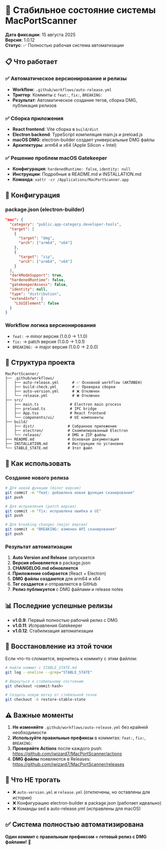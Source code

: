 # 🎯 Стабильное состояние системы MacPortScanner

**Дата фиксации**: 15 августа 2025  
**Версия**: 1.0.12  
**Статус**: ✅ Полностью рабочая система автоматизации

## 📋 Что работает

### ✅ Автоматическое версионирование и релизы
- **Workflow**: `.github/workflows/auto-release.yml`
- **Триггер**: Коммиты с `feat:`, `fix:`, `BREAKING:`
- **Результат**: Автоматическое создание тегов, сборка DMG, публикация релизов

### ✅ Сборка приложения
- **React frontend**: Vite сборка в `build/dist`
- **Electron backend**: TypeScript компиляция main.js и preload.js
- **macOS DMG**: electron-builder создает универсальные DMG файлы
- **Архитектуры**: arm64 и x64 (Apple Silicon + Intel)

### ✅ Решение проблем macOS Gatekeeper
- **Конфигурация**: `hardenedRuntime: false`, `identity: null`
- **Инструкции**: Подробные в README.md и INSTALLATION.md
- **Команда**: `xattr -cr /Applications/MacPortScanner.app`

## 🔧 Конфигурация

### package.json (electron-builder)
```json
"mac": {
  "category": "public.app-category.developer-tools",
  "target": [
    {
      "target": "dmg",
      "arch": ["arm64", "x64"]
    },
    {
      "target": "zip", 
      "arch": ["arm64", "x64"]
    }
  ],
  "darkModeSupport": true,
  "hardenedRuntime": false,
  "gatekeeperAssess": false,
  "identity": null,
  "type": "distribution",
  "extendInfo": {
    "LSUIElement": false
  }
}
```

### Workflow логика версионирования
- `feat:` → minor версия (1.0.0 → 1.1.0)
- `fix:` → patch версия (1.0.0 → 1.0.1)  
- `BREAKING:` → major версия (1.0.0 → 2.0.0)

## 📁 Структура проекта

```
MacPortScanner/
├── .github/workflows/
│   ├── auto-release.yml      # ✅ Основной workflow (АКТИВЕН)
│   ├── build-check.yml       # ✅ Проверка сборки
│   ├── auto-version.yml      # ❌ Отключен
│   └── release.yml           # ❌ Отключен
├── src/
│   ├── main.ts              # Electron main process
│   ├── preload.ts           # IPC bridge
│   ├── App.tsx              # React frontend
│   └── components/ui/       # UI компоненты
├── build/
│   ├── dist/               # Собранное приложение
│   ├── electron/           # Скомпилированный Electron
│   └── release/            # DMG и ZIP файлы
├── README.md               # Основная документация
├── INSTALLATION.md         # Инструкции по установке
└── STABLE_STATE.md         # Этот файл
```

## 🚀 Как использовать

### Создание нового релиза
```bash
# Для новой функции (minor версия)
git commit -m "feat: добавлена новая функция сканирования"
git push

# Для исправления (patch версия)  
git commit -m "fix: исправлена ошибка в UI"
git push

# Для breaking changes (major версия)
git commit -m "BREAKING: изменен API сканирования"
git push
```

### Результат автоматизации
1. **Auto Version and Release** запускается
2. **Версия обновляется** в package.json
3. **CHANGELOG.md обновляется**
4. **Приложение собирается** (React + Electron)
5. **DMG файлы создаются** для arm64 и x64
6. **Тег создается** и отправляется в GitHub
7. **Релиз публикуется** с DMG файлами и release notes

## 📊 Последние успешные релизы

- **v1.0.9**: Первый полностью рабочий релиз с DMG
- **v1.0.11**: Исправления Gatekeeper
- **v1.0.12**: Стабилизация автоматизации

## 🔄 Восстановление из этой точки

Если что-то сломается, вернитесь к коммиту с этим файлом:

```bash
# Найти коммит с STABLE_STATE.md
git log --oneline --grep="STABLE_STATE"

# Вернуться к стабильному состоянию
git checkout <commit-hash>

# Создать новую ветку от стабильной точки
git checkout -b restore-stable-state
```

## ⚠️ Важные моменты

1. **Не изменяйте** `.github/workflows/auto-release.yml` без крайней необходимости
2. **Используйте правильные префиксы** в коммитах: `feat:`, `fix:`, `BREAKING:`
3. **Проверяйте Actions** после каждого push: https://github.com/iwizard7/MacPortScanner/actions
4. **DMG файлы** появляются в Releases: https://github.com/iwizard7/MacPortScanner/releases

## 🎯 Что НЕ трогать

- ❌ `auto-version.yml` и `release.yml` (отключены, но оставлены для истории)
- ❌ Конфигурацию electron-builder в package.json (работает идеально)
- ❌ Команды sed в auto-release.yml (исправлены для macOS)

## ✅ Система полностью автоматизирована

**Один коммит с правильным префиксом = готовый релиз с DMG файлами!** 🚀